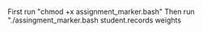 First run "chmod +x assignment_marker.bash"
Then run "./assingment_marker.bash student.records weights
